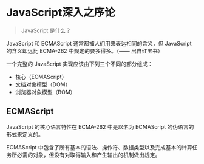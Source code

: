 # JavaScript深入之序论

> JavaScript 是什么？

JavaScript 和 ECMAScript 通常都被人们用来表达相同的含义，但 JavaScript 的含义却远比 ECMA-262 中规定的要多得多。（—— 出自红宝书）  

一个完整的 JavaScript 实现应该由下列三个不同的部分组成：
* 核心（ECMAScript）
* 文档对象模型（DOM）
* 浏览器对象模型（BOM）

## ECMAScript

JavaScript 的核心语言特性在 ECMA-262 中是以名为 ECMAScript 的伪语言的形式来定义的。  

ECMAScript 中包含了所有基本的语法、操作符、数据类型以及完成基本的计算任务所必需的对象，但没有对取得输入和产生输出的机制做出规定。